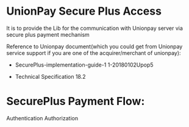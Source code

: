 # UnionPay Secure Plus Access
It is to provide the Lib for the communication with Unionpay server via secure plus payment mechanism

Reference to Unionpay document(which you could get from Unionpay service support if you are one of the acquirer/merchant of unionpay): 

  - SecurePlus-implementation-guide-1 1-20180102Upop5

  - Technical Specification 18.2

# SecurePlus Payment Flow:

Authentication
Authorization
